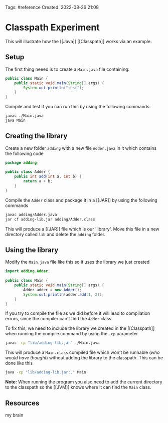 Tags: #reference 
Created: 2022-08-26 21:08

# Classpath Experiment
This will illustrate how the [[Java]] [[Classpath]] works via an example.

## Setup
The first thing neeed is to create a `Main.java` file containing:
```java
public class Main {  
    public static void main(String[] args) {  
        System.out.println("test");  
    }  
}
```

Compile and test if you can run this by using the following commands:
```sh
javac ./Main.java
java Main
```

## Creating the library
Create a new folder `adding` with a new file `Adder.java` in it which contains the following code
```java
package adding;  
  
public class Adder {  
    public int add(int a, int b) {  
        return a + b;  
    }  
}
```

Compile the `Adder` class and package it in a [[JAR]] by using the following commands
```sh
javac adding/Adder.java
jar cf adding-lib.jar adding/Adder.class
```
This will produce a [[JAR]] file which is our 'library'. Move this file in a new directory called `lib` and delete the `adding` folder.

## Using the library
Modify the `Main.java` file like this so it uses the library we just created
```java
import adding.Adder;  
  
public class Main {  
    public static void main(String[] args) {  
        Adder adder = new Adder();  
        System.out.println(adder.add(1, 2));  
    }  
}
```

If you try to compile the file as we did before it will lead to compilation errors, since the compiler can't find the `Adder` class.

To fix this, we need to include the library we created in the [[Classpath]] when running the compile command by using the `-cp` parameter
```sh
javac -cp "lib/adding-lib.jar" ./Main.java
```

This will produce a `Main.class` compiled file which won't be runnable (*who would have thought*) without adding the library to the classpath. This can be done like this
```sh
java -cp "lib/adding-lib.jar:." Main
```

**Note:** When running the program you also need to add the current directory to the classpath so the [[JVM]] knows where it can find the `Main` class.

## Resources
my brain